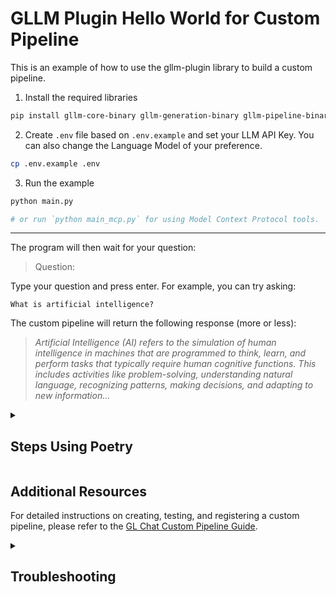 # GLLM Plugin Hello World for Custom Pipeline

This is an example of how to use the gllm-plugin library to build a custom pipeline.

1. Install the required libraries

```bash
pip install gllm-core-binary gllm-generation-binary gllm-pipeline-binary gllm-plugin-binary gllm-rag-binary
```

2. Create `.env` file based on `.env.example` and set your LLM API Key. You can also change the Language Model of your preference.

```bash
cp .env.example .env
```

3. Run the example

```bash
python main.py

# or run `python main_mcp.py` for using Model Context Protocol tools.
```

---

The program will then wait for your question:

> Question:

Type your question and press enter. For example, you can try asking:

```
What is artificial intelligence?
```

The custom pipeline will return the following response (more or less):

> _Artificial Intelligence (AI) refers to the simulation of human intelligence in machines that are programmed to think, learn, and perform tasks that typically require human cognitive functions. This includes activities like problem-solving, understanding natural language, recognizing patterns, making decisions, and adapting to new information..._

<details>
<summary><h2>Steps Using Poetry</h2></summary>

## Prerequisites

Please refer to the centralized [prerequisites.md](../../prerequisites.md) file for detailed requirements to run this example.

This example specifically requires:

- Python Environment

You need to fulfill the prerequisites to run the script. They will be checked automatically when you execute it.

## Running the Code

1.  Configure environment variables: copy `.env.example` to `.env` and set up your `LLM_API_KEY` and `LANGUAGE_MODEL`.

    - For Linux, macOS, or Windows WSL:

      ```bash
      cp .env.example .env
      ```

    - For Windows Powershell or Command Prompt:

      ```powershell
      copy .env.example .env
      ```

2.  Execute the script:

    - For Linux, macOS, or Windows WSL:

      ```bash
      ./local-start.sh
      ```

      > [!NOTE]
      > On Windows, you can either install [WSL (Windows Subsystem for Linux)](https://learn.microsoft.com/en-us/windows/wsl/install) or execute the batch file in Windows Powershell or Command Prompt as described in the next section.

    - For Windows Powershell:

      ```powershell
      .\local-start.bat
      ```

    - For Windows Command Prompt:

      ```cmd
      local-start.bat
      ```

</details>

## Additional Resources

For detailed instructions on creating, testing, and registering a custom pipeline, please refer to the [GL Chat Custom Pipeline Guide](./guide.md).

<details><summary><h2>Troubleshooting</h2></summary>

For common issues and their solutions, please refer to the centralized [FAQ document](../../faq.md).

</details>
